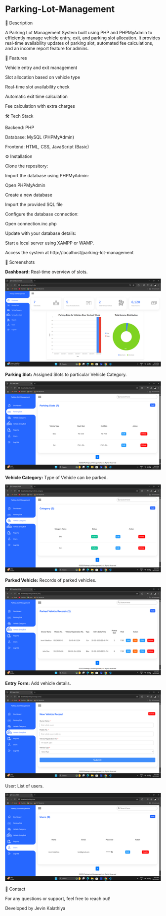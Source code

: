 # Parking-Lot-Management
📝 Description

A Parking Lot Management System built using PHP and PHPMyAdmin to efficiently manage vehicle entry, exit, and parking slot allocation. It provides real-time availability updates of parking slot, automated fee calculations, and an income report feature for admins.

🚀 Features

Vehicle entry and exit management

Slot allocation based on vehicle type

Real-time slot availability check

Automatic exit time calculation

Fee calculation with extra charges

🛠️ Tech Stack

Backend: PHP

Database: MySQL (PHPMyAdmin)

Frontend: HTML, CSS, JavaScript (Basic)

⚙️ Installation

Clone the repository:

Import the database using PHPMyAdmin:

Open PHPMyAdmin

Create a new database

Import the provided SQL file

Configure the database connection:

Open connection.inc.php

Update with your database details:

Start a local server using XAMPP or WAMP.

Access the system at http://localhost/parking-lot-management

📸 Screenshots

**Dashboard:** Real-time overview of slots.

![image alt](https://github.com/jevinkalathiya/Parking-Lot-Management/blob/bf6cbdf80f87b993c1ef4d7acdb74ed5bfaf209e/assets/imgs/Project%20Images/Dashboard.png)

**Parking Slot:** Assigned Slots to particular Vehicle Category.

![image alt](https://github.com/jevinkalathiya/Parking-Lot-Management/blob/bf6cbdf80f87b993c1ef4d7acdb74ed5bfaf209e/assets/imgs/Project%20Images/Slots%20Panel.png)

**Vehicle Category:** Type of Vehicle can be parked.

![image alt](https://github.com/jevinkalathiya/Parking-Lot-Management/blob/bf6cbdf80f87b993c1ef4d7acdb74ed5bfaf209e/assets/imgs/Project%20Images/Category%20Panel.png)

**Parked Vehicle:** Records of parked vehicles.

![image alt](https://github.com/jevinkalathiya/Parking-Lot-Management/blob/bf6cbdf80f87b993c1ef4d7acdb74ed5bfaf209e/assets/imgs/Project%20Images/Vehicle%20EntryExit%20Panel.png)

**Entry Form:** Add vehicle details.

![image alt](https://github.com/jevinkalathiya/Parking-Lot-Management/blob/bf6cbdf80f87b993c1ef4d7acdb74ed5bfaf209e/assets/imgs/Project%20Images/Vehilce%20Record%20Entry%20Form.png)

User: List of users.

![image alt](https://github.com/jevinkalathiya/Parking-Lot-Management/blob/bf6cbdf80f87b993c1ef4d7acdb74ed5bfaf209e/assets/imgs/Project%20Images/User%20Panel.png)

📧 Contact

For any questions or support, feel free to reach out!

Developed by Jevin Kalathiya

